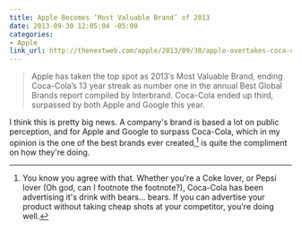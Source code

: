 ```yaml
---
title: Apple Becomes ‘Most Valuable Brand’ of 2013
date: 2013-09-30 12:05:04 -05:00
categories:
- Apple
link_url: http://thenextweb.com/apple/2013/09/30/apple-overtakes-coca-cola-to-become-most-valuable-brand-of-2013/
---
```


>Apple has taken the top spot as 2013′s Most Valuable Brand, ending Coca-Cola’s 13 year streak as number one in the annual Best Global Brands report compiled by Interbrand. Coca-Cola ended up third, surpassed by both Apple and Google this year.

I think this is pretty big news. A company's brand is based a lot on public perception, and for Apple and Google to surpass Coca-Cola, which in my opinion is the one of the best brands ever created,[^1] is quite the compliment on how they're doing.

[^1]: You know you agree with that. Whether you're a Coke lover, or Pepsi lover (Oh god, can I footnote the footnote?), Coca-Cola has been advertising it's drink with bears… bears. If you can advertise your product without taking cheap shots at your competitor, you're doing well.
